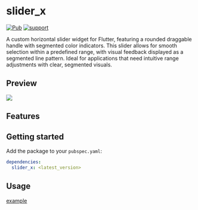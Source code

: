 # slider_x
[![Pub](https://img.shields.io/pub/v/slider_x.svg?style=flat-square)](https://pub.dev/packages/slider_x)
[![support](https://img.shields.io/badge/platform-android%20|%20ios%20|%20web%20|%20macos%20|%20windows%20|%20linux%20-blue.svg)](https://pub.dev/packages/slider_x)

A custom horizontal slider widget for Flutter, featuring a rounded draggable handle with segmented color indicators. This slider allows for smooth selection within a predefined range, with visual feedback displayed as a segmented line pattern. Ideal for applications that need intuitive range adjustments with clear, segmented visuals.

## Preview

![](https://github.com/meetleev/static_resources/blob/main/slider_x/example.gif)

## Features

## Getting started

Add the package to your `pubspec.yaml`:

```yaml
dependencies:
  slider_x: <latest_version>
```

## Usage

[example](./example/lib/timer/timer_sheet.dart)